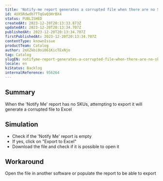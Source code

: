 ```yaml
---
title: 'Notify-me report generates a corrupted file when there are no SKUs found'
id: 4UXSRdwdh7TTqGvQ3HrBX4
status: PUBLISHED
createdAt: 2023-12-20T20:13:33.873Z
updatedAt: 2023-12-20T20:13:34.707Z
publishedAt: 2023-12-20T20:13:34.707Z
firstPublishedAt: 2023-12-20T20:13:34.707Z
contentType: knownIssue
productTeam: Catalog
author: 2mXZkbi0oi061KicTExNjo
tag: Catalog
slugEN: notifyme-report-generates-a-corrupted-file-when-there-are-no-skus-found
locale: en
kiStatus: Backlog
internalReference: 956264
---
```


## Summary


When the 'Notify Me' report has no SKUs, attempting to export it will generate a corrupted file to Excel


##

## Simulation



- Check if the 'Notify Me' report is empty
- If yes, click on "Export to Excel"
- Download the file and check if it is possible to open it


##

## Workaround


Open the file in another software or populate the report to be able to export






